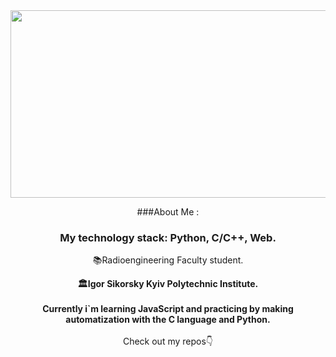 <div align="center">
  <a href="#">
    <img src="https://wallpapercosmos.com/w/full/1/6/b/1473774.jpg" width="600" height="300"/>
  </a>
</div>

<div align="center">

###About Me :
### My technology stack: Python, C/C++, Web.
📚Radioengineering Faculty student.   
<div align="center">
<b>🏛Igor Sikorsky Kyiv Polytechnic Institute.</b>
</div>
<br>
 <b>Currently i`m learning JavaScript and practicing by making automatization with the C language and Python.</b>
</br>

<br>
Check out my repos👇

</div>
